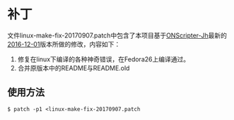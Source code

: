 # 补丁
文件linux-make-fix-20170907.patch中包含了本项目基于[ONScripter-Jh](https://bitbucket.org/jh10001/onscripter-jh)最新的[2016-12-01](https://bitbucket.org/jh10001/onscripter-jh/commits/e0eaf62c1cd6)版本所做的修改，内容如下：
1. 修复在linux下编译的各种神奇错误，在Fedora26上编译通过。
2. 合并原版本中的README与README.old

## 使用方法
```
$ patch -p1 <linux-make-fix-20170907.patch
```


